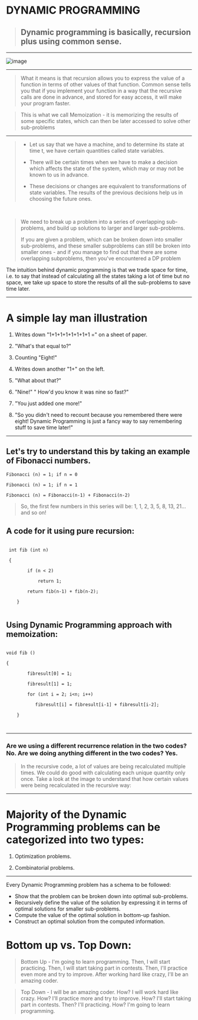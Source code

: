 # DYNAMIC PROGRAMMING

> <h2>  Dynamic programming is basically, recursion plus using common sense. </h2>

<hr>

![image](https://user-images.githubusercontent.com/77975418/135495073-f712bfe6-a3a9-4037-a79d-e61b03ab7d98.png)

<hr>


> What it means is that recursion allows you to express the value of a function in terms of other values of that function. Common sense tells you that if you implement your function in a way that the recursive calls are done in advance, and stored for easy access, it will make your program faster. 


> This is what we call Memoization - it is memorizing the results of some specific states, which can then be later accessed to solve other sub-problems


<hr>


> 
> - Let us say that we have a machine, and to determine its state at time t, we have certain quantities called state variables. 
> 
> - There will be certain times when we have to make a decision which affects the state of the system, which may or may not be known to us in advance. 
> 
> - These decisions or changes are equivalent to transformations of state variables. The results of the previous decisions help us in choosing the future ones.

<br>

> We need to break up a problem into a series of overlapping sub-problems, and build up solutions to larger and larger sub-problems.
>  
> If you are given a problem, which can be broken down into smaller sub-problems, and these smaller subproblems can still be broken into smaller ones - and if you manage to find out that there are some overlapping subproblems, then you've encountered a DP problem


The intuition behind dynamic programming is that we trade space for time, i.e. to say that instead of calculating all the states taking a lot of time but no space, we take up space to store the results of all the sub-problems to save time later.


<hr>


# A simple lay man illustration

1. Writes down "1+1+1+1+1+1+1+1 =" on a sheet of paper.

2. "What's that equal to?"

3. Counting "Eight!"

4. Writes down another "1+" on the left.

5. "What about that?"

6. "Nine!" " How'd you know it was nine so fast?"

7. "You just added one more!"

8. "So you didn't need to recount because you remembered there were eight! Dynamic Programming is just a fancy way to say remembering stuff to save time later!"


<hr>


<h2> Let's try to understand this by taking an example of Fibonacci numbers. </h2>

```
Fibonacci (n) = 1; if n = 0

Fibonacci (n) = 1; if n = 1

Fibonacci (n) = Fibonacci(n-1) + Fibonacci(n-2)

```

> So, the first few numbers in this series will be: 1, 1, 2, 3, 5, 8, 13, 21... and so on!



<h2> A code for it using pure recursion:</h2>

```
 
 int fib (int n)
 
 {
 
        if (n < 2)
        
            return 1;
            
        return fib(n-1) + fib(n-2);
        
    }
    
```
    
    
<h2> Using Dynamic Programming approach with memoization: </h2>

```

void fib () 

{

        fibresult[0] = 1;
        
        fibresult[1] = 1;
        
        for (int i = 2; i<n; i++)
        
           fibresult[i] = fibresult[i-1] + fibresult[i-2];
           
    }
    
   
```
   
   
<hr>


<h3> Are we using a different recurrence relation in the two codes? No. Are we doing anything different in the two codes? Yes. </h3>

> In the recursive code, a lot of values are being recalculated multiple times. We could do good with calculating each unique quantity only once. Take a look at the image to understand that how certain values were being recalculated in the recursive way:


<hr>



# Majority of the Dynamic Programming problems can be categorized into two types:

1. Optimization problems.

2. Combinatorial problems.

<hr>


Every Dynamic Programming problem has a schema to be followed:

- Show that the problem can be broken down into optimal sub-problems.
- Recursively define the value of the solution by expressing it in terms of optimal solutions for smaller sub-problems.
- Compute the value of the optimal solution in bottom-up fashion.
- Construct an optimal solution from the computed information.

# Bottom up vs. Top Down:

> Bottom Up - I'm going to learn programming. Then, I will start practicing. Then, I will start taking part in contests. Then, I'll practice even more and try to improve. After working hard like crazy, I'll be an amazing coder.

> Top Down - I will be an amazing coder. How? I will work hard like crazy. How? I'll practice more and try to improve. How? I'll start taking part in contests. Then? I'll practicing. How? I'm going to learn programming.
